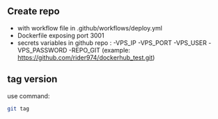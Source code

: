 ## Create repo 

- with workflow file in .github/workflows/deploy.yml
- Dockerfile exposing port 3001
- secrets variables in github repo : 
    -VPS_IP
    -VPS_PORT
    -VPS_USER
    -VPS_PASSWORD
    -REPO_GIT (example: https://github.com/rider974/dockerhub_test.git)

## tag version 

use  command: 

```sh
git tag 
``` 

## 